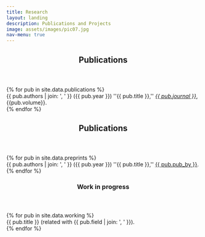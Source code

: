 ```yaml
---
title: Research
layout: landing
description: Publications and Projects
image: assets/images/pic07.jpg
nav-menu: true
---
```


<!-- Main -->
<div id="main">

<!-- One -->
<section id="one">
	<div class="inner">
		<header class="major">
			<h2>Publications</h2>
		</header>
			{% for pub in site.data.publications %}
		<div class="publication-entry">
			{{ pub.authors | join: ', ' }} ({{ pub.year }}) ''{{ pub.title }},'' <em><a href="{{ pub.link }}">{{ pub.journal }}</a></em>, {{pub.volume}}.
		</div>
		{% endfor %}
	</div>
</section>

<section id="two">
	<div class="inner">
		<header class="major">
			<h2>Publications</h2>
		</header>
			{% for pub in site.data.preprints %}
		<div class="publication-entry">
			{{ pub.authors | join: ', ' }} ({{ pub.year }}) ''{{ pub.title }},'' <a href="{{ pub.link }}">{{ pub.pub_by }}</a>.
		</div>
		{% endfor %}
	</div>
</section>

<!-- Three -->
<section class="spotlights">
	<section id="three" class="inner">
		<section>
			<a href="profile.html" class="image">
				<img src="{% link assets/images/pic08.jpg %}" alt="" data-position="center center" />
			</a>
			<div class="content">
				<div class="inner">
					<header class="major">
						<h3>Work in progress</h3>
					</header>
					{% for pub in site.data.working %}
					<div class="publication-entry">
						{{ pub.title }} (related with {{ pub.field | join: ', ' }}).
					</div>
					{% endfor %}
				</div>
			</div>
		</section>
	</section>
</section>

</div>
